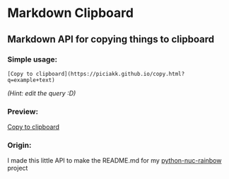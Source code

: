 # Markdown Clipboard
## Markdown API for copying things to clipboard

### Simple usage:

`[Copy to clipboard](https://piciakk.github.io/copy.html?q=example+text)`

*(Hint: edit the query :D)*

### Preview:

[Copy to clipboard](https://piciakk.github.io/copy.html?q=example+text)

### Origin:
I made this little API to make the README.md for my [python-nuc-rainbow](https://github.com/python-nuc-rainbow) project
